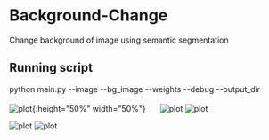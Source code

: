 # Background-Change
Change background of image using semantic segmentation

## Running script

python main.py --image --bg_image --weights --debug --output_dir

![plot](https://github.com/theAyushAT/Background-Change/blob/main/demo_images/background.jpg){:height="50%" width="50%"}
<img src="https://github.com/theAyushAT/Background-Change/blob/main/demo_images/background.jpg" width="17.9" height="18">
![plot](https://github.com/theAyushAT/Background-Change/blob/main/demo_images/image1.jpg)
![plot](https://github.com/theAyushAT/Background-Change/blob/main/demo_images/final1.png)


![plot](https://github.com/theAyushAT/Background-Change/blob/main/demo_images/image2.jpg)
![plot](https://github.com/theAyushAT/Background-Change/blob/main/demo_images/final2.png)
